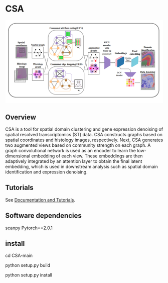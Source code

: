 # CSA

![image](CSAoverview.png)

## Overview
CSA is a tool for spatial domain clustering and gene expression denoising of spatial resolved transcriptomics (ST) data. CSA constructs graphs based on spatial coordinates and histology images, respectively. Next, CSA generates two augmented views based on community strength on each graph. A graph convolutional network is used as an encoder to learn the low-dimensional embedding of each view. These embeddings are then adaptively integrated by an attention layer to obtain the final latent embedding, which is used in downstream analysis such as spatial domain identification and expression denoising.

## Tutorials
See [Documentation and Tutorials](https://csa-docs.readthedocs.io/en/latest/).

## Software dependencies
scanpy
Pytorch==2.0.1

## install

cd CSA-main

python setup.py build

python setup.py install
